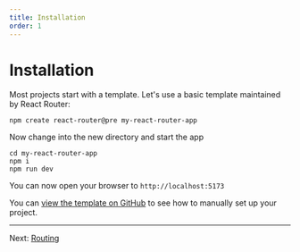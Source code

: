 ```yaml
---
title: Installation
order: 1
---
```


# Installation

Most projects start with a template. Let's use a basic template maintained by React Router:

```shellscript nonumber
npm create react-router@pre my-react-router-app
```

Now change into the new directory and start the app

```shellscript nonumber
cd my-react-router-app
npm i
npm run dev
```

You can now open your browser to `http://localhost:5173`

You can [view the template on GitHub](https://github.com/remix-run/react-router/tree/dev/templates/basic) to see how to manually set up your project.

<!-- TODO: Show how to find and use community templates -->

---

Next: [Routing](./routing)

[manual_usage]: ../how-to/manual-usage
